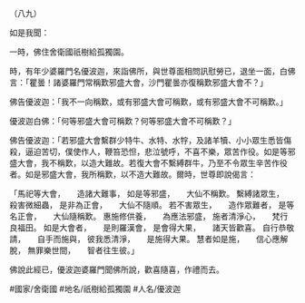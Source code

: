 （八九）

如是我聞：

一時，佛住舍衛國祇樹給孤獨園。

時，有年少婆羅門名優波迦，來詣佛所，與世尊面相問訊慰勞已，退坐一面，白佛言：「瞿曇！諸婆羅門常稱歎邪盛大會，沙門瞿曇亦復稱歎邪盛大會不？」

佛告優波迦：「我不一向稱歎，或有邪盛大會可稱歎，或有邪盛大會不可稱歎。」

優波迦白佛：「何等邪盛大會可稱歎？何等邪盛大會不可稱歎？」

佛告優波迦：「若邪盛大會繫群少特牛、水特、水牸，及諸羊犢、小小眾生悉皆傷殺，逼迫苦切，僕使作人，鞭笞恐怛，悲泣號呼，不喜不樂，眾苦作役。如是等邪盛大會，我不稱歎，以造大難故。若復大會不繫縛群牛，乃至不令眾生辛苦作役者。如是邪盛大會，我所稱歎，以不造大難故。爾時，世尊即說偈言：

「馬祀等大會，　　造諸大難事，
如是等邪盛，　　大仙不稱歎。
繫縛諸眾生，　　殺害微細蟲，
是非為正會，　　大仙不隨順。
若不害眾生，　　造作眾難者，
是等名正會，　　大仙隨稱歎。
惠施修供養，　　為應法邪盛，
施者清淨心，　　梵行良福田。
如是大會者，　　是則羅漢會，
是會得大果，　　諸天皆歡喜。
自行恭敬請，　　自手而施與，
彼我悉清淨，　　是施得大果。
慧者如是施，　　信心應解脫，
無罪樂世間，　　智者往生彼。」

佛說此經已，優波迦婆羅門聞佛所說，歡喜隨喜，作禮而去。

#國家/舍衛國
#地名/祇樹給孤獨園
#人名/優波迦

